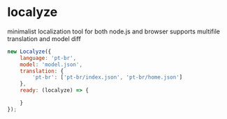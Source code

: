 # localyze
minimalist localization tool for both node.js and browser
supports multifile translation and model diff

```javascript
new Localyze({
    language: 'pt-br',
    model: 'model.json',
    translation: {
        'pt-br': ['pt-br/index.json', 'pt-br/home.json']
    },
    ready: (localyze) => {

    }
});
```
